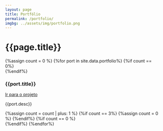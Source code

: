 ```yaml
---
layout: page
title: Portfólio
permalink: /portfolio/
imgbg: ../assets/img/portfolio.png
---
```

<h1>{{page.title}}</h1>
{%assign count = 0 %}
{%for port in site.data.portfolio%}
{%if count == 0%}
<div class="rd-card-container">
{%endif%}
	<div class="rd-card-item">
		<h3>{{port.title}}</h3>
		<a href="{{port.link | relative_url}}">Ir para o projeto</a>
		<p>
			{{port.desc}}
		</p>
	</div>
	{%assign count = count | plus: 1 %}
	{%if count == 3%}
	{%assign count = 0 %}
	{%endif%}
{%if count == 0 %}
</div>
{%endif%}
{%endfor%}